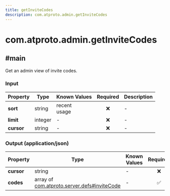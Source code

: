 ```yaml
---
title: getInviteCodes
description: com.atproto.admin.getInviteCodes
---
```


# com.atproto.admin.getInviteCodes

## #main

Get an admin view of invite codes.

### Input

| Property | Type | Known Values | Required | Description |
| --- | --- | --- | :---: | --- |
| **sort** | string | recent<br/>usage | ❌ | - |
| **limit** | integer | - | ❌ | - |
| **cursor** | string | - | ❌ | - |

### Output (application/json)

| Property | Type | Known Values | Required | Description |
| --- | --- | --- | :---: | --- |
| **cursor** | string | - | ❌ | - |
| **codes** | array of [com.atproto.server.defs#inviteCode](../../../../lexicons/com/atproto/server/defs.md#invitecode) | - | ✅ | - |

